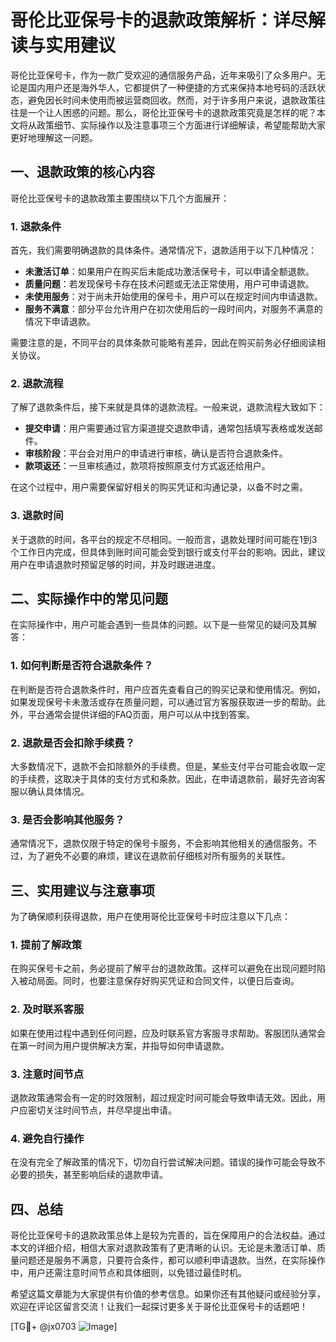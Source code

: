 # 哥伦比亚保号卡的退款政策解析：详尽解读与实用建议

哥伦比亚保号卡，作为一款广受欢迎的通信服务产品，近年来吸引了众多用户。无论是国内用户还是海外华人，它都提供了一种便捷的方式来保持本地号码的活跃状态，避免因长时间未使用而被运营商回收。然而，对于许多用户来说，退款政策往往是一个让人困惑的问题。那么，哥伦比亚保号卡的退款政策究竟是怎样的呢？本文将从政策细节、实际操作以及注意事项三个方面进行详细解读，希望能帮助大家更好地理解这一问题。

## 一、退款政策的核心内容

哥伦比亚保号卡的退款政策主要围绕以下几个方面展开：

### 1. 退款条件

首先，我们需要明确退款的具体条件。通常情况下，退款适用于以下几种情况：

- **未激活订单**：如果用户在购买后未能成功激活保号卡，可以申请全额退款。
- **质量问题**：若发现保号卡存在技术问题或无法正常使用，用户可申请退款。
- **未使用服务**：对于尚未开始使用的保号卡，用户可以在规定时间内申请退款。
- **服务不满意**：部分平台允许用户在初次使用后的一段时间内，对服务不满意的情况下申请退款。

需要注意的是，不同平台的具体条款可能略有差异，因此在购买前务必仔细阅读相关协议。

### 2. 退款流程

了解了退款条件后，接下来就是具体的退款流程。一般来说，退款流程大致如下：

- **提交申请**：用户需要通过官方渠道提交退款申请，通常包括填写表格或发送邮件。
- **审核阶段**：平台会对用户的申请进行审核，确认是否符合退款条件。
- **款项返还**：一旦审核通过，款项将按照原支付方式返还给用户。

在这个过程中，用户需要保留好相关的购买凭证和沟通记录，以备不时之需。

### 3. 退款时间

关于退款的时间，各平台的规定不尽相同。一般而言，退款处理时间可能在1到3个工作日内完成，但具体到账时间可能会受到银行或支付平台的影响。因此，建议用户在申请退款时预留足够的时间，并及时跟进进度。

## 二、实际操作中的常见问题

在实际操作中，用户可能会遇到一些具体的问题。以下是一些常见的疑问及其解答：

### 1. 如何判断是否符合退款条件？

在判断是否符合退款条件时，用户应首先查看自己的购买记录和使用情况。例如，如果发现保号卡未激活或存在质量问题，可以通过官方客服获取进一步的帮助。此外，平台通常会提供详细的FAQ页面，用户可以从中找到答案。

### 2. 退款是否会扣除手续费？

大多数情况下，退款不会扣除额外的手续费。但是，某些支付平台可能会收取一定的手续费，这取决于具体的支付方式和条款。因此，在申请退款前，最好先咨询客服以确认具体情况。

### 3. 是否会影响其他服务？

通常情况下，退款仅限于特定的保号卡服务，不会影响其他相关的通信服务。不过，为了避免不必要的麻烦，建议在退款前仔细核对所有服务的关联性。

## 三、实用建议与注意事项

为了确保顺利获得退款，用户在使用哥伦比亚保号卡时应注意以下几点：

### 1. 提前了解政策

在购买保号卡之前，务必提前了解平台的退款政策。这样可以避免在出现问题时陷入被动局面。同时，也要注意保存好购买凭证和合同文件，以便日后查询。

### 2. 及时联系客服

如果在使用过程中遇到任何问题，应及时联系官方客服寻求帮助。客服团队通常会在第一时间为用户提供解决方案，并指导如何申请退款。

### 3. 注意时间节点

退款政策通常会有一定的时效限制，超过规定时间可能会导致申请无效。因此，用户应密切关注时间节点，并尽早提出申请。

### 4. 避免自行操作

在没有完全了解政策的情况下，切勿自行尝试解决问题。错误的操作可能会导致不必要的损失，甚至影响后续的退款申请。

## 四、总结

哥伦比亚保号卡的退款政策总体上是较为完善的，旨在保障用户的合法权益。通过本文的详细介绍，相信大家对退款政策有了更清晰的认识。无论是未激活订单、质量问题还是服务不满意，只要符合条件，都可以顺利申请退款。当然，在实际操作中，用户还需注意时间节点和具体细则，以免错过最佳时机。

希望这篇文章能为大家提供有价值的参考信息。如果你还有其他疑问或经验分享，欢迎在评论区留言交流！让我们一起探讨更多关于哥伦比亚保号卡的话题吧！

[TG💪+ @jx0703 ![Image](https://github.com/user-attachments/assets/dbca1d08-cadb-493c-b0ec-ad6f7a83f270)]